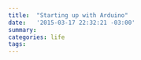 ```yaml
---
title:  "Starting up with Arduino"
date:   '2015-03-17 22:32:21 -03:00'
summary: 
categories: life
tags: 
---
```

